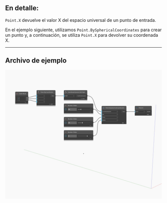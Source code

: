 ## En detalle:
`Point.X` devuelve el valor X del espacio universal de un punto de entrada.

En el ejemplo siguiente, utilizamos `Point.BySphericalCoordinates` para crear un punto y, a continuación, se utiliza `Point.X` para devolver su coordenada X.

___
## Archivo de ejemplo

![X](./Autodesk.DesignScript.Geometry.Point.X_img.jpg)

